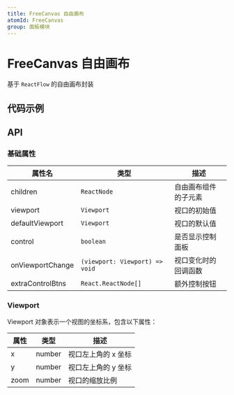```yaml
---
title: FreeCanvas 自由画布
atomId: FreeCanvas
group: 面板模块
---
```


# FreeCanvas 自由画布

基于 `ReactFlow` 的自由画布封装

## 代码示例

<code src='./demos/basic.tsx' ></code>

## API

### 基础属性

| 属性名           | 类型                           | 描述                 |
| ---------------- | ------------------------------ | -------------------- |
| children         | `ReactNode`                    | 自由画布组件的子元素 |
| viewport         | `Viewport`                     | 视口的初始值         |
| defaultViewport  | `Viewport`                     | 视口的默认值         |
| control          | `boolean`                      | 是否显示控制面板     |
| onViewportChange | `(viewport: Viewport) => void` | 视口变化时的回调函数 |
| extraControlBtns | `React.ReactNode[]`            | 额外控制按钮         |

### Viewport

Viewport 对象表示一个视图的坐标系，包含以下属性：

| 属性 | 类型   | 描述                |
| ---- | ------ | ------------------- |
| x    | number | 视口左上角的 x 坐标 |
| y    | number | 视口左上角的 y 坐标 |
| zoom | number | 视口的缩放比例      |
